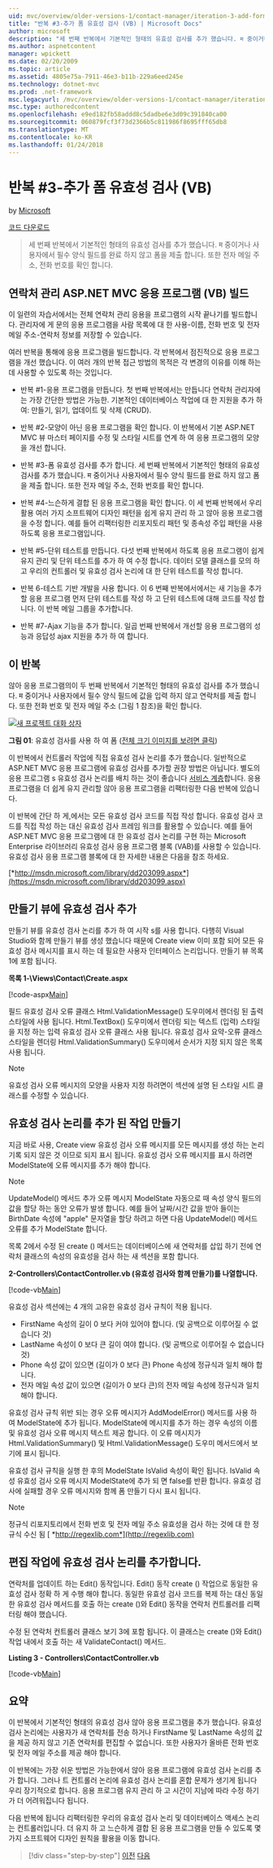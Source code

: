 ```yaml
---
uid: mvc/overview/older-versions-1/contact-manager/iteration-3-add-form-validation-vb
title: "반복 #3-추가 폼 유효성 검사 (VB) | Microsoft Docs"
author: microsoft
description: "세 번째 반복에서 기본적인 형태의 유효성 검사를 추가 했습니다. म 중이거나 사용자에서 필수 양식 필드를 완료 하지 않고 폼을 제출 합니다. 또한 emai을 확인 중..."
ms.author: aspnetcontent
manager: wpickett
ms.date: 02/20/2009
ms.topic: article
ms.assetid: 4805e75a-7911-46e3-b11b-229a6eed245e
ms.technology: dotnet-mvc
ms.prod: .net-framework
msc.legacyurl: /mvc/overview/older-versions-1/contact-manager/iteration-3-add-form-validation-vb
msc.type: authoredcontent
ms.openlocfilehash: e9ed182fb58addd8c5dadbe6e3d09c391840ca00
ms.sourcegitcommit: 060879fcf3f73d2366b5c811986f8695fff65db8
ms.translationtype: MT
ms.contentlocale: ko-KR
ms.lasthandoff: 01/24/2018
---
```

<a name="iteration-3--add-form-validation-vb"></a>반복 #3-추가 폼 유효성 검사 (VB)
====================
by [Microsoft](https://github.com/microsoft)

[코드 다운로드](iteration-3-add-form-validation-vb/_static/contactmanager_3_vb1.zip)

> 세 번째 반복에서 기본적인 형태의 유효성 검사를 추가 했습니다. म 중이거나 사용자에서 필수 양식 필드를 완료 하지 않고 폼을 제출 합니다. 또한 전자 메일 주소, 전화 번호를 확인 합니다.


## <a name="building-a-contact-management-aspnet-mvc-application-vb"></a>연락처 관리 ASP.NET MVC 응용 프로그램 (VB) 빌드
  

이 일련의 자습서에서는 전체 연락처 관리 응용을 프로그램의 시작 끝나기를 빌드합니다. 관리자에 게 문의 응용 프로그램을 사람 목록에 대 한 사용-이름, 전화 번호 및 전자 메일 주소-연락처 정보를 저장할 수 있습니다.

여러 반복을 통해에 응용 프로그램을 빌드합니다. 각 반복에서 점진적으로 응용 프로그램을 개선 했습니다. 이 여러 개의 반복 접근 방법의 목적은 각 변경의 이유를 이해 하는 데 사용할 수 있도록 하는 것입니다.

- 반복 #1-응용 프로그램을 만듭니다. 첫 번째 반복에서는 만듭니다 연락처 관리자에는 가장 간단한 방법은 가능한. 기본적인 데이터베이스 작업에 대 한 지원을 추가 하 여: 만들기, 읽기, 업데이트 및 삭제 (CRUD).

- 반복 #2-모양이 아닌 응용 프로그램을 확인 합니다. 이 반복에서 기본 ASP.NET MVC 뷰 마스터 페이지를 수정 및 스타일 시트를 연계 하 여 응용 프로그램의 모양을 개선 합니다.

- 반복 #3-폼 유효성 검사를 추가 합니다. 세 번째 반복에서 기본적인 형태의 유효성 검사를 추가 했습니다. म 중이거나 사용자에서 필수 양식 필드를 완료 하지 않고 폼을 제출 합니다. 또한 전자 메일 주소, 전화 번호를 확인 합니다.

- 반복 #4-느슨하게 결합 된 응용 프로그램을 확인 합니다. 이 세 번째 반복에서 우리 활용 여러 가지 소프트웨어 디자인 패턴을 쉽게 유지 관리 하 고 않아 응용 프로그램을 수정 합니다. 예를 들어 리팩터링한 리포지토리 패턴 및 종속성 주입 패턴을 사용 하도록 응용 프로그램입니다.

- 반복 #5-단위 테스트를 만듭니다. 다섯 번째 반복에서 하도록 응용 프로그램이 쉽게 유지 관리 및 단위 테스트를 추가 하 여 수정 합니다. 데이터 모델 클래스를 모의 하 고 우리의 컨트롤러 및 유효성 검사 논리에 대 한 단위 테스트를 작성 합니다.

- 반복 6-테스트 기반 개발을 사용 합니다. 이 6 번째 반복에서에서는 새 기능을 추가할 응용 프로그램 먼저 단위 테스트를 작성 하 고 단위 테스트에 대해 코드를 작성 합니다. 이 반복 메일 그룹을 추가합니다.

- 반복 #7-Ajax 기능을 추가 합니다. 일곱 번째 반복에서 개선할 응용 프로그램의 성능과 응답성 ajax 지원을 추가 하 여 합니다.


## <a name="this-iteration"></a>이 반복

않아 응용 프로그램의이 두 번째 반복에서 기본적인 형태의 유효성 검사를 추가 했습니다. म 중이거나 사용자에서 필수 양식 필드에 값을 입력 하지 않고 연락처를 제출 합니다. 또한 전화 번호 및 전자 메일 주소 (그림 1 참조)을 확인 합니다.


[![새 프로젝트 대화 상자](iteration-3-add-form-validation-vb/_static/image1.jpg)](iteration-3-add-form-validation-vb/_static/image1.png)

**그림 01**: 유효성 검사를 사용 하 여 폼 ([전체 크기 이미지를 보려면 클릭](iteration-3-add-form-validation-vb/_static/image2.png))


이 반복에서 컨트롤러 작업에 직접 유효성 검사 논리를 추가 했습니다. 일반적으로 ASP.NET MVC 응용 프로그램에 유효성 검사를 추가할 권장 방법은 아닙니다. 별도의 응용 프로그램 s 유효성 검사 논리를 배치 하는 것이 좋습니다 [서비스 계층](http://martinfowler.com/eaaCatalog/serviceLayer.html)합니다. 응용 프로그램을 더 쉽게 유지 관리할 않아 응용 프로그램을 리팩터링한 다음 반복에 있습니다.

이 반복에 간단 하 게,에서는 모든 유효성 검사 코드를 직접 작성 합니다. 유효성 검사 코드를 직접 작성 하는 대신 유효성 검사 프레임 워크를 활용할 수 있습니다. 예를 들어 ASP.NET MVC 응용 프로그램에 대 한 유효성 검사 논리를 구현 하는 Microsoft Enterprise 라이브러리 유효성 검사 응용 프로그램 블록 (VAB)를 사용할 수 있습니다. 유효성 검사 응용 프로그램 블록에 대 한 자세한 내용은 다음을 참조 하세요.

[*http://msdn.microsoft.com/library/dd203099.aspx*](https://msdn.microsoft.com/library/dd203099.aspx)

## <a name="adding-validation-to-the-create-view"></a>만들기 뷰에 유효성 검사 추가

만들기 뷰를 유효성 검사 논리를 추가 하 여 시작 s를 사용 합니다. 다행히 Visual Studio와 함께 만들기 뷰를 생성 했습니다 때문에 Create view 이미 포함 되어 모든 유효성 검사 메시지를 표시 하는 데 필요한 사용자 인터페이스 논리입니다. 만들기 뷰 목록 1에 포함 됩니다.

**목록 1-\Views\Contact\Create.aspx**

[!code-aspx[Main](iteration-3-add-form-validation-vb/samples/sample1.aspx)]

필드 유효성 검사 오류 클래스 Html.ValidationMessage() 도우미에서 렌더링 된 출력 스타일에 사용 됩니다. Html.TextBox() 도우미에서 렌더링 되는 텍스트 (입력) 스타일을 지정 하는 입력 유효성 검사 오류 클래스 사용 됩니다. 유효성 검사 요약-오류 클래스 스타일을 렌더링 Html.ValidationSummary() 도우미에서 순서가 지정 되지 않은 목록 사용 됩니다.

> [!NOTE] 
> 
> 유효성 검사 오류 메시지의 모양을 사용자 지정 하려면이 섹션에 설명 된 스타일 시트 클래스를 수정할 수 있습니다.


## <a name="adding-validation-logic-to-the-create-action"></a>유효성 검사 논리를 추가 된 작업 만들기

지금 바로 사용, Create view 유효성 검사 오류 메시지를 모든 메시지를 생성 하는 논리 기록 되지 않은 것 이므로 되지 표시 됩니다. 유효성 검사 오류 메시지를 표시 하려면 ModelState에 오류 메시지를 추가 해야 합니다.

> [!NOTE] 
> 
> UpdateModel() 메서드 추가 오류 메시지 ModelState 자동으로 때 속성 양식 필드의 값을 할당 하는 동안 오류가 발생 합니다. 예를 들어 날짜/시간 값을 받아 들이는 BirthDate 속성에 "apple" 문자열을 할당 하려고 하면 다음 UpdateModel() 메서드 오류를 추가 ModelState 합니다.


목록 2에서 수정 된 create () 메서드는 데이터베이스에 새 연락처를 삽입 하기 전에 연락처 클래스의 속성의 유효성을 검사 하는 새 섹션을 포함 합니다.

**2-Controllers\ContactController.vb (유효성 검사와 함께 만들기)를 나열합니다.**

[!code-vb[Main](iteration-3-add-form-validation-vb/samples/sample2.vb)]

유효성 검사 섹션에는 4 개의 고유한 유효성 검사 규칙이 적용 됩니다.

- FirstName 속성의 길이 0 보다 커야 있어야 합니다. (및 공백으로 이루어질 수 없습니다 것)
- LastName 속성이 0 보다 큰 길이 여야 합니다. (및 공백으로 이루어질 수 없습니다 것)
- Phone 속성 값이 있으면 (길이가 0 보다 큰) Phone 속성에 정규식과 일치 해야 합니다.
- 전자 메일 속성 값이 있으면 (길이가 0 보다 큰)의 전자 메일 속성에 정규식과 일치 해야 합니다.

유효성 검사 규칙 위반 되는 경우 오류 메시지가 AddModelError() 메서드를 사용 하 여 ModelState에 추가 됩니다. ModelState에 메시지를 추가 하는 경우 속성의 이름 및 유효성 검사 오류 메시지 텍스트 제공 합니다. 이 오류 메시지가 Html.ValidationSummary() 및 Html.ValidationMessage() 도우미 메서드에서 보기에 표시 됩니다.

유효성 검사 규칙을 실행 한 후의 ModelState IsValid 속성이 확인 됩니다. IsValid 속성 유효성 검사 오류 메시지 ModelState에 추가 되 면 false를 반환 합니다. 유효성 검사에 실패할 경우 오류 메시지와 함께 폼 만들기 다시 표시 됩니다.

> [!NOTE] 
> 
> 정규식 리포지토리에서 전화 번호 및 전자 메일 주소 유효성을 검사 하는 것에 대 한 정규식 수신 됨 [ *http://regexlib.com*](http://regexlib.com)


## <a name="adding-validation-logic-to-the-edit-action"></a>편집 작업에 유효성 검사 논리를 추가합니다.

연락처를 업데이트 하는 Edit() 동작입니다. Edit() 동작 create () 작업으로 동일한 유효성 검사 정확 하 게 수행 해야 합니다. 동일한 유효성 검사 코드를 복제 하는 대신 동일한 유효성 검사 메서드를 호출 하는 create ()와 Edit() 동작을 연락처 컨트롤러를 리팩터링 해야 했습니다.

수정 된 연락처 컨트롤러 클래스 보기 3에 포함 됩니다. 이 클래스는 create ()와 Edit() 작업 내에서 호출 하는 새 ValidateContact() 메서드.

**Listing 3 - Controllers\ContactController.vb**

[!code-vb[Main](iteration-3-add-form-validation-vb/samples/sample3.vb)]

## <a name="summary"></a>요약

이 반복에서 기본적인 형태의 유효성 검사 않아 응용 프로그램을 추가 했습니다. 유효성 검사 논리에는 사용자가 새 연락처를 전송 하거나 FirstName 및 LastName 속성의 값을 제공 하지 않고 기존 연락처를 편집할 수 없습니다. 또한 사용자가 올바른 전화 번호 및 전자 메일 주소를 제공 해야 합니다.

이 반복에는 가장 쉬운 방법은 가능한에서 않아 응용 프로그램에 유효성 검사 논리를 추가 합니다. 그러나 트 컨트롤러 논리에 유효성 검사 논리를 혼합 문제가 생기게 됩니다 우리 장기적으로 합니다. 응용 프로그램 유지 관리 하 고 시간이 지남에 따라 수정 하기가 더 어려워집니다 됩니다.

다음 반복에 됩니다 리팩터링한 우리의 유효성 검사 논리 및 데이터베이스 액세스 논리는 컨트롤러입니다. 더 유지 하 고 느슨하게 결합 된 응용 프로그램을 만들 수 있도록 몇 가지 소프트웨어 디자인 원칙을 활용을 이동 합니다.

>[!div class="step-by-step"]
[이전](iteration-2-make-the-application-look-nice-vb.md)
[다음](iteration-4-make-the-application-loosely-coupled-vb.md)
